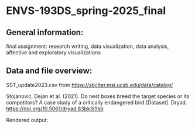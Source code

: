 # ENVS-193DS_spring-2025_final


## General information: 
final assignment: research writing, data visualization, data analysis, affective and exploratory visualizations

## Data and file overview:
SST_update2023.csv from https://sbclter.msi.ucsb.edu/data/catalog/

Stojanovic, Dejan et al. (2021). Do nest boxes breed the target species or its competitors? A case study of a critically endangered bird [Dataset]. Dryad. https://doi.org/10.5061/dryad.83bk3j9sb

Rendered output: 